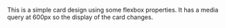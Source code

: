 This is a simple card design using some flexbox properties. It has a media query at 600px so the display of the card changes.
